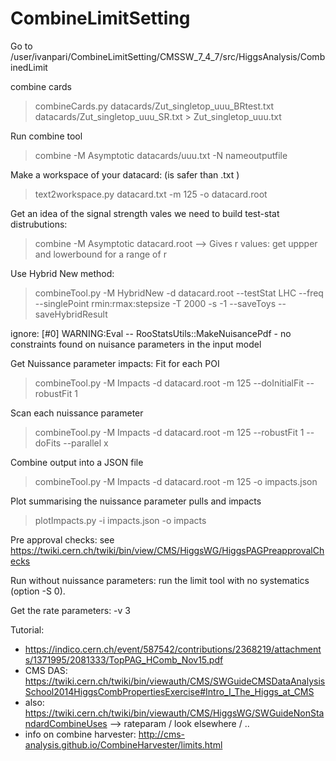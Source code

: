 # CombineLimitSetting


Go to 
 /user/ivanpari/CombineLimitSetting/CMSSW_7_4_7/src/HiggsAnalysis/CombinedLimit
 
 combine cards
 >  combineCards.py datacards/Zut_singletop_uuu_BRtest.txt datacards/Zut_singletop_uuu_SR.txt > Zut_singletop_uuu.txt

 
 
 Run combine tool 
 >  combine -M Asymptotic datacards/uuu.txt -N nameoutputfile


Make a workspace of your datacard: (is safer than .txt )
 > text2workspace.py datacard.txt -m 125 -o datacard.root
 


Get an idea of the signal strength vales we need to build test-stat distrubutions: 
 > combine -M Asymptotic datacard.root   --> Gives r values: get uppper and lowerbound  for a range of r
 
Use Hybrid New method: 
  > combineTool.py -M HybridNew -d datacard.root --testStat LHC --freq --singlePoint rmin:rmax:stepsize -T 2000 -s -1 --saveToys --saveHybridResult 
  
  ignore: [#0] WARNING:Eval -- RooStatsUtils::MakeNuisancePdf - no constraints found on nuisance parameters in the input model
  
Get Nuissance parameter impacts: 
   Fit for each POI 
   > combineTool.py -M Impacts -d datacard.root -m 125 --doInitialFit --robustFit 1
  
  Scan each nuissance parameter
   > combineTool.py -M Impacts -d datacard.root -m 125 --robustFit 1 --doFits --parallel x
   
   Combine output into a JSON file
   > combineTool.py -M Impacts -d datacard.root -m 125 -o impacts.json
  
  Plot summarising the nuissance parameter pulls and impacts
   > plotImpacts.py -i impacts.json -o impacts
   
   
   
 Pre approval checks: 
 see https://twiki.cern.ch/twiki/bin/view/CMS/HiggsWG/HiggsPAGPreapprovalChecks
 
 Run without nuissance parameters: 
   run the limit tool with no systematics (option -S 0).
 
 Get the rate parameters: -v 3
 
Tutorial:
- https://indico.cern.ch/event/587542/contributions/2368219/attachments/1371995/2081333/TopPAG_HComb_Nov15.pdf
- CMS DAS: https://twiki.cern.ch/twiki/bin/viewauth/CMS/SWGuideCMSDataAnalysisSchool2014HiggsCombPropertiesExercise#Intro_I_The_Higgs_at_CMS
- also: https://twiki.cern.ch/twiki/bin/viewauth/CMS/HiggsWG/SWGuideNonStandardCombineUses --> rateparam / look elsewhere / .. 
- info on combine harvester: http://cms-analysis.github.io/CombineHarvester/limits.html
